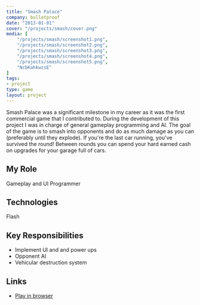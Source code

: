 ```yaml
---
title: "Smash Palace"
company: bulletproof
date: "2013-01-01"
cover: "/projects/smash/cover.png"
media: [
    "/projects/smash/screenshot1.png",
    "/projects/smash/screenshot2.png",
    "/projects/smash/screenshot3.png",
    "/projects/smash/screenshot4.png",
    "/projects/smash/screenshot5.png",
    "NcbKahkwzsE"
]
tags:
- project
type: game
layout: project
---
```


Smash Palace was a significant milestone in my career as it was the first commercial game that I contributed to. During the development of this project I was in charge of general gameplay programming and AI. The goal of the game is to smash into opponents and do as much damage as you can (preferably until they explode). If you're the last car running, you've survived the round! Between rounds you can spend your hard earned cash on upgrades for your garage full of cars.

## My Role
Gameplay and UI Programmer

## Technologies
Flash

## Key Responsibilities
* Implement UI and and power ups
* Opponent AI
* Vehicular destruction system

## Links
* [Play in browser](http://bulletproofarcade.com/games/SmashPalace)